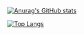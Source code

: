 [![Anurag's GitHub stats](https://github-readme-stats.vercel.app/api?username=prgTW&count_private=true&show_icons=true&show_owner=true)](https://github.com/anuraghazra/github-readme-stats)

[![Top Langs](https://github-readme-stats.vercel.app/api/top-langs/?username=prgTW&layout=compact)](https://github.com/anuraghazra/github-readme-stats)
